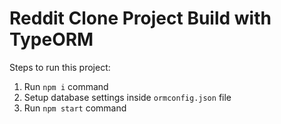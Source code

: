 # Reddit Clone Project Build with TypeORM

Steps to run this project:

1. Run `npm i` command
2. Setup database settings inside `ormconfig.json` file
3. Run `npm start` command
